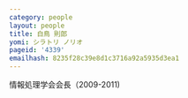 ```yaml
---
category: people
layout: people
title: 白鳥 則郎
yomi: シラトリ ノリオ
pageid: '4339'
emailhash: 8235f28c39e8d1c3716a92a5935d3ea1
---
```

情報処理学会会長（2009-2011)